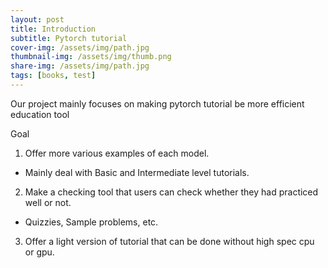 ```yaml
---
layout: post
title: Introduction
subtitle: Pytorch tutorial
cover-img: /assets/img/path.jpg
thumbnail-img: /assets/img/thumb.png
share-img: /assets/img/path.jpg
tags: [books, test]
---
```


Our project mainly focuses on making pytorch tutorial be more efficient education tool 

Goal 
1. Offer more various examples of each model.
  - Mainly deal with Basic and Intermediate level tutorials.
2. Make a checking tool that users can check whether they had practiced well or not.
  - Quizzies, Sample problems, etc.
3. Offer a light version of tutorial that can be done without high spec cpu or gpu.
